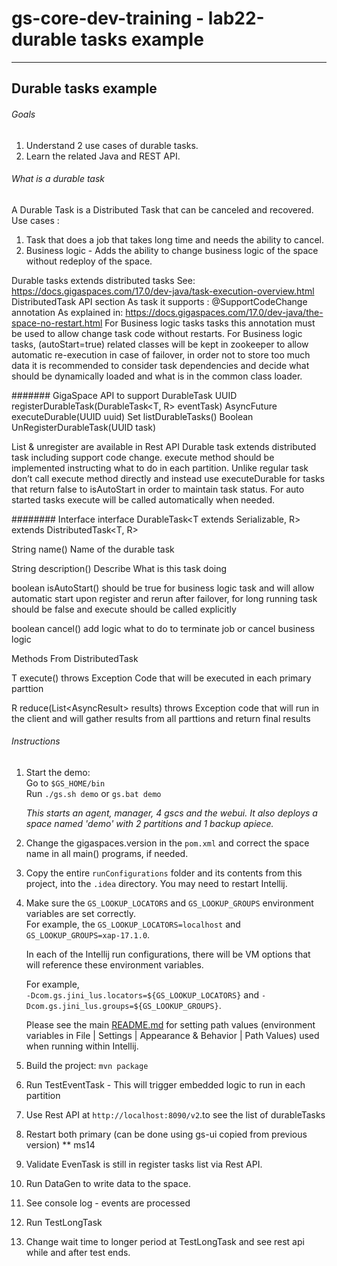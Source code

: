 # gs-core-dev-training - lab22-durable tasks example

---

## Durable tasks example
###### Goals
1. Understand 2 use cases of durable tasks.
2. Learn the related Java and REST API.

###### What is a durable task
A Durable Task is a Distributed Task that can be canceled and recovered.
Use cases :
1. Task that does a job that takes long time and needs the ability to cancel.
2. Business logic - Adds the ability to change business logic of the space without redeploy of the space.

Durable tasks extends distributed tasks
See: https://docs.gigaspaces.com/17.0/dev-java/task-execution-overview.html DistributedTask API section
As task it supports : @SupportCodeChange annotation
As explained in: https://docs.gigaspaces.com/17.0/dev-java/the-space-no-restart.html
For Business logic tasks tasks this annotation must be used to allow change task code without restarts.
For Business logic tasks, (autoStart=true) related classes will be kept in zookeeper to allow automatic re-execution in case of failover, in order not to store too much data it is recommended to consider task dependencies and decide what should be dynamically loaded and what is in the common class loader.


####### GigaSpace API to support DurableTask
UUID registerDurableTask(DurableTask<T, R> eventTask)
AsyncFuture executeDurable(UUID uuid) 
Set<DurableTaskInfo> listDurableTasks()
Boolean  UnRegisterDurableTask(UUID task)

List & unregister are available in Rest API
Durable task extends distributed task including support code change. execute method should be implemented instructing what to do in each partition.
Unlike regular task don’t call execute method directly and instead use 
executeDurable  for tasks that return false to isAutoStart in order to maintain task status. For auto started tasks execute will be called automatically when needed.


######## Interface
interface DurableTask<T extends  Serializable, R> extends DistributedTask<T, R>

 String name()
Name of the durable task

String description()
Describe What is this task doing

boolean isAutoStart()
should be true for business logic task and will allow automatic  start upon register and rerun after failover, 
for long running task should be false and execute should be called explicitly

boolean cancel() 
add logic what to do to terminate job or cancel business logic


Methods From DistributedTask

T execute() throws Exception 
Code that will be executed in each primary parttion

R reduce(List<AsyncResult<T>> results) throws Exception
code that will run in the client and will gather results from all parttions and return final results
  

###### Instructions

1. Start the demo:  
   Go to `$GS_HOME/bin`  
   Run `./gs.sh demo` or `gs.bat demo`

   *This starts an agent, manager, 4 gscs and the webui. It also deploys a space named 'demo' with 2 partitions and 1 backup apiece.*
2. Change the gigaspaces.version in the `pom.xml` and correct the space name in all main() programs, if needed.
3. Copy the entire `runConfigurations` folder and its contents from this project, into the `.idea` directory. You may need to restart Intellij.
4. Make sure the `GS_LOOKUP_LOCATORS` and `GS_LOOKUP_GROUPS` environment variables are set correctly.  
   For example, the `GS_LOOKUP_LOCATORS=localhost` and `GS_LOOKUP_GROUPS=xap-17.1.0`.
   
   In each of the Intellij run configurations, there will be VM options that will reference these environment variables.     

   For example,  
   `-Dcom.gs.jini_lus.locators=${GS_LOOKUP_LOCATORS}` and `-Dcom.gs.jini_lus.groups=${GS_LOOKUP_GROUPS}`.

   Please see the main [README.md](https://github.com/GigaSpaces-ProfessionalServices/gs-core-dev-training/blob/main/README.md) for setting path values (environment variables in File | Settings | Appearance & Behavior | Path Values) used when running within Intellij.  
5. Build the project: `mvn package`
6. Run TestEventTask - This will trigger embedded logic to run in each partition
7. Use Rest API at `http://localhost:8090/v2`.to see the list of durableTasks
8. Restart both primary (can be done using gs-ui copied from previous version) ** ms14
9. Validate EvenTask is still in register tasks list via Rest API.
8. Run DataGen to write data to the space.
9. See console log - events are processed
10. Run TestLongTask
11. Change wait time to longer period at TestLongTask and see rest api while and after test ends.

